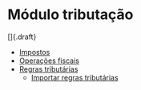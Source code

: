 # Módulo tributação

[]{.draft}

* [Impostos](tax)
* [Operações fiscais](taxationOperation)
* [Regras tributárias](taxationRule)
    * [Importar regras tributárias](taxationRuleOpImport)
